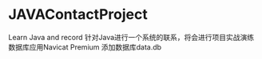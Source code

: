 # JAVAContactProject
Learn Java and record
针对Java进行一个系统的联系，将会进行项目实战演练
数据库应用Navicat Premium
添加数据库data.db
